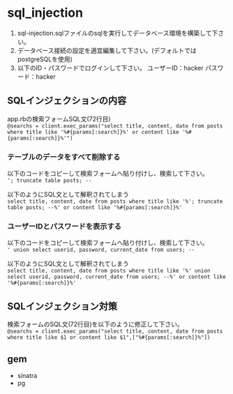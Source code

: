 # sql_injection

1. sql-injection.sqlファイルのsqlを実行してデータベース環境を構築して下さい。
1. データベース接続の設定を適宜編集して下さい。(デフォルトではpostgreSQLを使用)
1. 以下のID・パスワードでログインして下さい。
ユーザーID：hacker
パスワード：hacker

## SQLインジェクションの内容
app.rbの検索フォームSQL文(72行目)  
`@searchs = client.exec_params("select title, content, date from posts where title like '%#{params[:search]}%' or content like '%#{params[:search]}%'")`

### テーブルのデータをすべて削除する
以下のコードをコピーして検索フォームへ貼り付けし、検索して下さい。  
`'; truncate table posts; --`

以下のようにSQL文として解釈されてしまう  
`select title, content, date from posts where title like '%'; truncate table posts; --%' or content like '%#{params[:search]}%'`

### ユーザーIDとパスワードを表示する
以下のコードをコピーして検索フォームへ貼り付けし、検索して下さい。  
`' union select userid, password, current_date from users; --`

以下のようにSQL文として解釈されてしまう  
`select title, content, date from posts where title like '%' union select userid, password, current_date from users; --%' or content like '%#{params[:search]}%'`

## SQLインジェクション対策
検索フォームのSQL文(72行目)を以下のように修正して下さい。  
`@searchs = client.exec_params("select title, content, date from posts where title like $1 or content like $1",["%#{params[:search]}%"])`

## gem
- sinatra  
- pg  
